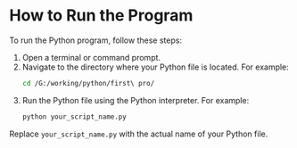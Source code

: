 # How to Run the Program

To run the Python program, follow these steps:

1. Open a terminal or command prompt.
2. Navigate to the directory where your Python file is located. For example:
   ```sh
   cd /G:/working/python/first\ pro/
   ```
3. Run the Python file using the Python interpreter. For example:
   ```sh
   python your_script_name.py
   ```

Replace `your_script_name.py` with the actual name of your Python file.
